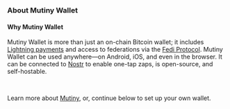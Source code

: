 ### About Mutiny Wallet 

<h4 class="text-2xl pb-4 text-[#f7931a] font-semibold">Why Mutiny Wallet</h4>

Mutiny Wallet is more than just an on-chain Bitcoin wallet; it includes 
<a class="text-[#8cb4ff] underline-offset-auto font-semibold" href="https://bitcoiner.guide/qna/lightning/" target="_blank" rel="noopener noreferrer">Lightning payments</a>
and access to federations via the 
<a class="text-[#8cb4ff] underline-offset-auto font-semibold" href="https://fedimint.org/" target="_blank" rel="noopener noreferrer">Fedi Protocol</a>. 
Mutiny Wallet can be used anywhere—on Android, iOS, and even in the browser. It can be connected to 
<a class="text-[#8cb4ff] underline-offset-auto font-semibold" href="https://nostr.com/" target="_blank" rel="noopener noreferrer">Nostr</a>
to enable one-tap zaps, is open-source, and self-hostable.

<br>

Learn more about 
<a class="text-[#8cb4ff] underline-offset-auto font-semibold" href="https://www.mutinywallet.com/#features" target="_blank" rel="noopener noreferrer">Mutiny</a>, or, continue below to set up your own wallet.

